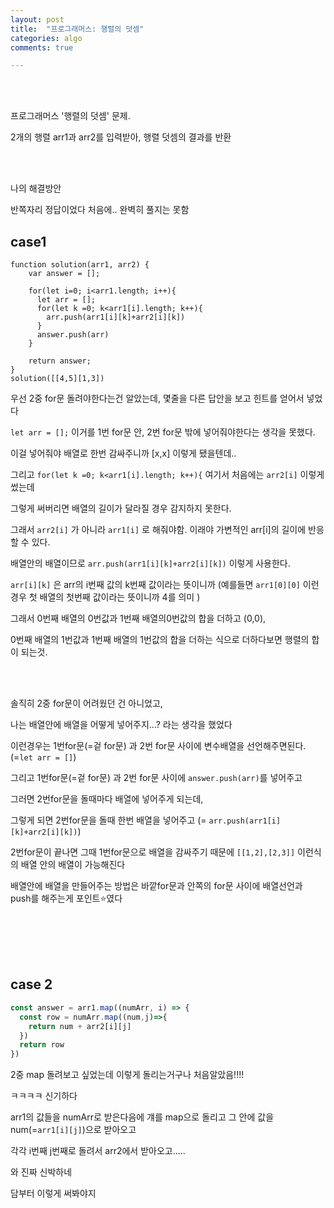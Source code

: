 ```yaml
---
layout: post
title:  "프로그래머스: 행렬의 덧셈"
categories: algo
comments: true

---
```




<br>

<br>

프로그래머스 '행렬의 덧셈' 문제.

2개의 행렬 arr1과 arr2를 입력받아, 행렬 덧셈의 결과를 반환

<br>

<br>

나의 해결방안

반쪽자리 정답이었다 처음에.. 완벽히 풀지는 못함

## case1

~~~Js
function solution(arr1, arr2) {
    var answer = [];
    
    for(let i=0; i<arr1.length; i++){
      let arr = [];
      for(let k =0; k<arr1[i].length; k++){
        arr.push(arr1[i][k]+arr2[i][k])
      }
      answer.push(arr)
    }
    
    return answer;
}
solution([[4,5][1,3])
~~~

우선 2중 for문 돌려야한다는건 알았는데, 몇줄을 다른 답안을 보고 힌트를 얻어서 넣었다

`let arr = [];` 이거를 1번 for문 안, 2번 for문 밖에 넣어줘야한다는 생각을 못했다.

이걸 넣어줘야 배열로 한번 감싸주니까 [x,x] 이렇게 됐을텐데..

그리고 `for(let k =0; k<arr1[i].length; k++){` 여기서 처음에는 `arr2[i]` 이렇게썼는데  

그렇게 써버리면 배열의 길이가 달라질 경우 감지하지 못한다.

그래서 `arr2[i]` 가 아니라 `arr1[i]` 로 해줘야함. 이래야 가변적인 arr[i]의 길이에 반응할 수 있다.

배열안의 배열이므로 `arr.push(arr1[i][k]+arr2[i][k])` 이렇게 사용한다.

`arr[i][k]` 은 arr의 i번째 값의 k번째 값이라는 뜻이니까 (예를들면 `arr1[0][0]` 이런경우 첫 배열의 첫번째 값이라는 뜻이니까 4를 의미 ) 

그래서 0번째 배열의 0번값과 1번째 배열의0번값의 합을 더하고 (0,0),

0번째 배열의 1번값과 1번째 배열의 1번값의 합을 더하는 식으로 더하다보면 행렬의 합이 되는것.

<br>

<br>

솔직히 2중 for문이 어려웠던 건 아니었고,

나는 배열안에 배열을 어떻게 넣어주지...? 라는 생각을 했었다

이런경우는 1번for문(=겉 for문) 과 2번 for문 사이에 변수배열을 선언해주면된다.(=`let arr = []`)

그리고 1번for문(=겉 for문) 과 2번 for문 사이에 `answer.push(arr)`를 넣어주고

그러면 2번for문을 돌때마다 배열에 넣어주게 되는데, 

그렇게 되면 2번for문을 돌때 한번 배열을 넣어주고 (= `arr.push(arr1[i][k]+arr2[i][k])`)

2번for문이 끝나면 그때 1번for문으로 배열을 감싸주기 때문에 `[[1,2],[2,3]]` 이런식의 배열 안의 배열이 가능해진다

배열안에 배열을 만들어주는 방법은 바깥for문과 안쪽의 for문 사이에 배열선언과 push를 해주는게 포인트⭐️였다 

<br>

<br>

<br>

<br>

## case 2 

~~~js
const answer = arr1.map((numArr, i) => {
  const row = numArr.map((num,j)=>{
    return num + arr2[i][j]
  })
  return row
})
~~~



2중 map 돌려보고 싶었는데 이렇게 돌리는거구나 처음알았음!!!!

ㅋㅋㅋㅋ 신기하다

arr1의 값들을 numArr로 받은다음에 걔를 map으로 돌리고 그 안에 값을 num(=`arr1[i][j]`)으로 받아오고

각각 i번째 j번째로 돌려서 arr2에서 받아오고.....

와 진짜 신박하네

담부터 이렇게 써봐야지

<br>

<br>

<br>

<br>

 





 

